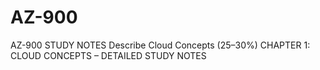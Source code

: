 # AZ-900
AZ-900 STUDY NOTES 
Describe Cloud Concepts (25–30%)
CHAPTER 1: CLOUD CONCEPTS – DETAILED STUDY NOTES
